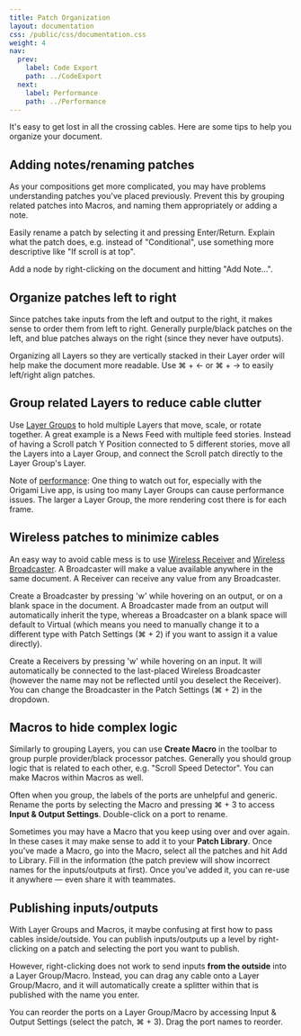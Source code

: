 ```yaml
---
title: Patch Organization
layout: documentation
css: /public/css/documentation.css
weight: 4
nav:
  prev:
    label: Code Export
    path: ../CodeExport
  next:
    label: Performance
    path: ../Performance
---
```


It's easy to get lost in all the crossing cables. Here are some tips to help you organize your document.

## Adding notes/renaming patches
As your compositions get more complicated, you may have problems understanding patches you've placed previously. Prevent this by grouping related patches into Macros, and naming them appropriately or adding a note.

Easily rename a patch by selecting it and pressing Enter/Return. Explain what the patch does, e.g. instead of "Conditional", use something more descriptive like "If scroll is at top".

Add a node by right-clicking on the document and hitting "Add Note...".

## Organize patches left to right
Since patches take inputs from the left and output to the right, it makes sense to order them from left to right. Generally purple/black patches on the left, and blue patches always on the right (since they never have outputs).

Organizing all Layers so they are vertically stacked in their Layer order will help make the document more readable. Use &#8984; + &larr; or &#8984; + &rarr; to easily left/right align patches.

## Group related Layers to reduce cable clutter
Use [Layer Groups](../../patches/Layer-Group) to hold multiple Layers that move, scale, or rotate together. A great example is a News Feed with multiple feed stories. Instead of having a Scroll patch Y Position connected to 5 different stories, move all the Layers into a Layer Group, and connect the Scroll patch directly to the Layer Group's Layer.

Note of [performance](../Performance): One thing to watch out for, especially with the Origami Live app, is using too many Layer Groups can cause performance issues. The larger a Layer Group, the more rendering cost there is for each frame.

## Wireless patches to minimize cables
An easy way to avoid cable mess is to use [Wireless Receiver](../../patches/Wireless-Receiver) and [Wireless Broadcaster](../../patches/Wireless-Broadcaster). A Broadcaster will make a value available anywhere in the same document. A Receiver can receive any value from any Broadcaster.

Create a Broadcaster by pressing 'w' while hovering on an output, or on a blank space in the document. A Broadcaster made from an output will automatically inherit the type, whereas a Broadcaster on a blank space will default to Virtual (which means you need to manually change it to a different type with Patch Settings (&#8984; + 2) if you want to assign it a value directly).

Create a Receivers by pressing 'w' while hovering on an input. It will automatically be connected to the last-placed Wireless Broadcaster (however the name may not be reflected until you deselect the Receiver). You can change the Broadcaster in the Patch Settings (&#8984; + 2) in the dropdown.

## Macros to hide complex logic
Similarly to grouping Layers, you can use **Create Macro** in the toolbar to group purple provider/black processor patches. Generally you should group logic that is related to each other, e.g. "Scroll Speed Detector". You can make Macros within Macros as well.

Often when you group, the labels of the ports are unhelpful and generic. Rename the ports by selecting the Macro and pressing &#8984; + 3 to access **Input & Output Settings**. Double-click on a port to rename.

Sometimes you may have a Macro that you keep using over and over again. In these cases it may make sense to add it to your **Patch Library**. Once you've made a Macro, go into the Macro, select all the patches and hit Add to Library. Fill in the information (the patch preview will show incorrect names for the inputs/outputs at first). Once you've added it, you can re-use it anywhere &mdash; even share it with teammates.

## Publishing inputs/outputs 
With Layer Groups and Macros, it maybe confusing at first how to pass cables inside/outside. You can publish inputs/outputs up a level by right-clicking on a patch and selecting the port you want to publish.

However, right-clicking does not work to send inputs **from the outside** into a Layer Group/Macro. Instead, you can drag any cable onto a Layer Group/Macro, and it will automatically create a splitter within that is published with the name you enter.

You can reorder the ports on a Layer Group/Macro by accessing Input & Output Settings (select the patch, &#8984; + 3). Drag the port names to reorder.

